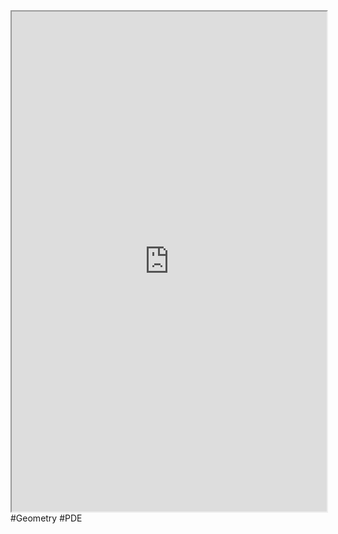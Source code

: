 <iframe
height=800,
width=100%,
src="https://en.wikipedia.org/wiki/%C5%81ojasiewicz_inequality"></iframe> 
#Geometry #PDE 